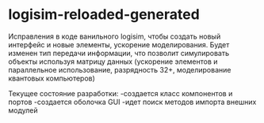# logisim-reloaded-generated
Исправления в коде ванильного logisim, чтобы создать новый интерфейс и новые элементы, ускорение моделирования.
Будет изменен тип передачи информации, что позволит симулировать объекты используя матрицу данных (ускорение элементов и параллельное использование, разрядность 32+, моделирование квантовых компьютеров)

Текущее состояние разработки: 
  -создается класс компонентов и портов 
  -создается оболочка GUI
  -идет поиск методов импорта внешних модулей
